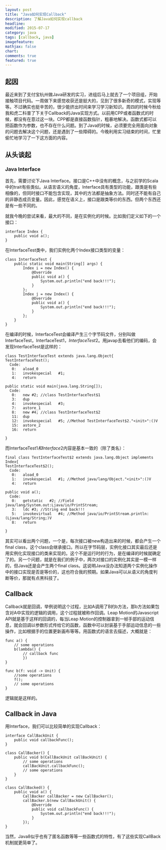 ```yaml
---
layout: post
title: "Java如何实现Callback"
description: 了解Java如何实现callback
headline:
modified: 2015-07-17
category: java
tags: [callback, java]
imagefeature:
mathjax: false
chart:
comments: true
featured: true
---
```


## 起因

最近来到了支付宝杭州做Java研发的实习，进组后马上就去了一个项目组，开始接触项目代码。一周做下来感觉收获还是挺大的，见到了很多新奇的模式，实现等等。不过确实也挺辛苦的，很少能挤出时间来学习学习新知识。周四的时候今秋给我和虎二科普了下关于Callback的Java实现方式。以前用CPP或者函数式的时候，都没有在意过这一块。CPP都是直接函数指针，粗暴地解决。函数式都可以把函数作为参数，也不存在什么问题。到了Java的时候，必须要完全用面向对象的问题去解决这个问题，还是遇到了一些障碍的。今晚利用实习结束的时间，忙里偷忙地学习了一下这方面的内容。

## 从头谈起

### Java Interface

首先，需要讨论下Java Interface。接口是C++中没有的概念，与之前学的Scala中的trait有些类似。从语言语义的角度，Interface具有类型的功能，跟类是有些相像的，但同时接口不能包含实现，其中的方法都是抽象方法。同时还不能有自己的非静态成员变量。因此，感觉在语义上，接口是跟类等价的东西。但两个东西还是有一些不同的。

就我今晚的尝试来看，最大的不同，是在实例化的时候。比如我们定义如下的一个接口：

	interface Index {
		public void a();
	}

在InterfaceTest类中，我们实例化两个Index接口类型的变量：

	class InterfaceTest {
		public static void main(String[] args) {
			Index i = new Index() {
				@Override
				public void a() {
					System.out.println("end back!!!");
				}
			};
			Index j = new Index() {
				@Override
				public void a() {
					System.out.println("end back!!!");
				}
			};
		}
	}

在编译的时候，InterfaceTest会编译产生三个字节码文件，分别叫做InterfaceTest，InterfaceTest$1，InterfaceTest$2。用javap去看他们的编码，会发现InterfaceTest是这样的：

	class TestInterfaceTest extends java.lang.Object{
	TestInterfaceTest();
	  Code:
	   0:	aload_0
	   1:	invokespecial	#1;
	   4:	return

	public static void main(java.lang.String[]);
	  Code:
	   0:	new	#2; //class TestInterfaceTest$1
	   3:	dup
	   4:	invokespecial	#3;
	   7:	astore_1
	   8:	new	#4; //class TestInterfaceTest$2
	   11:	dup
	   12:	invokespecial	#5; //Method TestInterfaceTest$2."<init>":()V
	   15:	astore_2
	   16:	return

	}


而InterfaceTest$1和Interface$2内容是基本一致的（除了类名）：


	final class TestInterfaceTest$2 extends java.lang.Object implements Index{
	TestInterfaceTest$2();
	  Code:
	   0:	aload_0
	   1:	invokespecial	#1; //Method java/lang/Object."<init>":()V
	   4:	return

	public void a();
	  Code:
	   0:	getstatic	#2; //Field java/lang/System.out:Ljava/io/PrintStream;
	   3:	ldc	#3; //String end back!!!
	   5:	invokevirtual	#4; //Method java/io/PrintStream.println:(Ljava/lang/String;)V
	   8:	return

	}

其实可以看出两个问题，一个是，每次接口被new构造出来的时候，都会产生一个final class，这个class会继承接口。所以在字节码层，实例化接口其实最后还是用实例化实现接口的类来实现的。这个不是运行时的行为，是在编译的时候就确定了的。另一个问题，就是在我们的例子中，两次对接口的实例化其实是一模一样的，但Java还是会产生两个final class。这说明Java没办法知道两个实例化操作中的接口实现是否是等价的，这也符合我的预期。如果Java可以从语义的角度判断等价，那就有点黑科技了。

## Callback

Callback就是回调，举例说明这个过程，比如A调用了B的b方法，那b方法如果包含对A中实现的逻辑的调用，这个过程就被称作回调。Leap Motion的Javascript API就是基于这样的回调的，每当Leap Motion的控制器拿到一帧手部的运动信息，就会回调以参数形式传给它的函数，函数中可以封装基于手部运动信息的一些操作，比如根据手的位置更新画布等等。用函数式的语言去描述，大概就是：

	func a() {
		// some operations
		b(lambda() {
			// callback func
			})
	}

	func b(f: void -> Unit) {
		//some operations
		f();
		// some operations
	}

逻辑就是这样的。

## Callback in Java

用Interface，我们可以比较简单的实现Callback：

	interface CallBackUnit {
		public void callbackFunc();
	}

	class CallBacker() {
		public void b(CallBackUnit callBackUnit) {
			// some operations
			callBackUnit.callbackFunc();
			// some operations
		}
	}

	class CallBacked() {
		public void a() {
			CallBacker callBacker = new CallBacker();
			callBacker.b(new CallBackUnit() {
				@Override
				public void callbackFunc() {
					System.out.println("end back!!!");
				}
			});
	}

当然，Java8似乎也有了匿名函数等等一些函数式的特性，有了这些实现CallBack机制就更简单了。